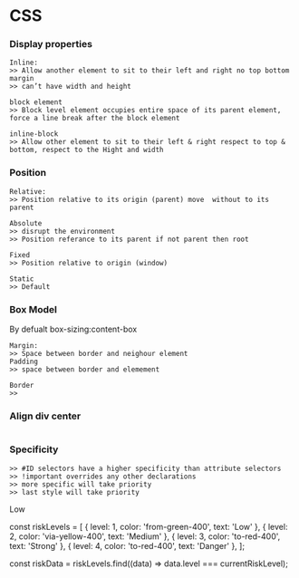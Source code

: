 # CSS

### Display properties

```
Inline: 
>> Allow another element to sit to their left and right no top bottom margin
>> can’t have width and height

block element
>> Block level element occupies entire space of its parent element, force a line break after the block element

inline-block
>> Allow other element to sit to their left & right respect to top & bottom, respect to the Hight and width

```
### Position

```
Relative: 
>> Position relative to its origin (parent) move  without to its parent

Absolute
>> disrupt the environment
>> Position referance to its parent if not parent then root

Fixed
>> Position relative to origin (window)

Static
>> Default
```

### Box Model

By defualt box-sizing:content-box
```
Margin: 
>> Space between border and neighour element
Padding
>> space between border and elemement

Border
>> 

```

### Align div center

```

```

### Specificity

```
>> #ID selectors have a higher specificity than attribute selectors
>> !important overrides any other declarations 
>> more specific will take priority
>> last style will take priority
```

<div class="relative">
  <div class="h-2 bg-gradient-to-r from-green-400 via-yellow-400 to-red-400"></div>
  <div class="absolute -top-1 left-[20%] w-max flex flex-col justify-center items-center text-center">
     <div class="h-[20px] w-[10px] cursor-pointer rounded-full bg-green-500 shadow-lg"></div>
    <div class="mt-1">
      <label class="text-sm font-semibold">Low</label>
    </div>
  </div>
</div>

const riskLevels = [
    { level: 1, color: 'from-green-400', text: 'Low' },
    { level: 2, color: 'via-yellow-400', text: 'Medium' },
    { level: 3, color: 'to-red-400', text: 'Strong' },
    { level: 4, color: 'to-red-400', text: 'Danger' },
  ];

  const riskData = riskLevels.find((data) => data.level === currentRiskLevel);

  

